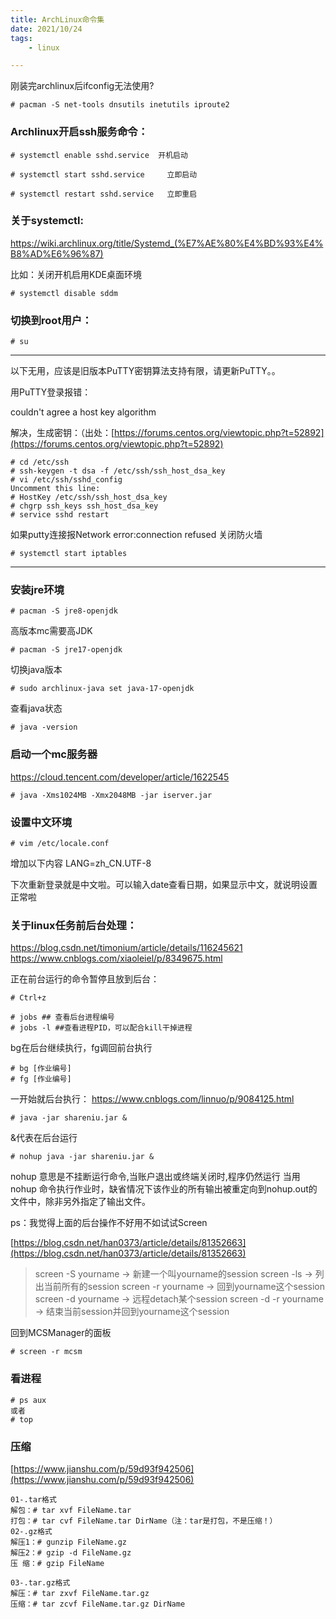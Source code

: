 ```yaml
---
title: ArchLinux命令集
date: 2021/10/24
tags:
    - linux

---
```


刚装完archlinux后ifconfig无法使用?

```console
# pacman -S net-tools dnsutils inetutils iproute2
```

### Archlinux开启ssh服务命令：

```console
# systemctl enable sshd.service  开机启动

# systemctl start sshd.service     立即启动

# systemctl restart sshd.service   立即重启
```

### 关于systemctl:

https://wiki.archlinux.org/title/Systemd_(%E7%AE%80%E4%BD%93%E4%B8%AD%E6%96%87)

比如：关闭开机启用KDE桌面环境

```console
# systemctl disable sddm
```

### 切换到root用户：

```shell
# su
```

<!-- more -->

---

以下无用，应该是旧版本PuTTY密钥算法支持有限，请更新PuTTY。。

用PuTTY登录报错：

couldn't agree a host key algorithm

解决，生成密钥：（出处：[https://forums.centos.org/viewtopic.php?t=52892](https://forums.centos.org/viewtopic.php?t=52892)

```shell
# cd /etc/ssh
# ssh-keygen -t dsa -f /etc/ssh/ssh_host_dsa_key
# vi /etc/ssh/sshd_config
Uncomment this line:
# HostKey /etc/ssh/ssh_host_dsa_key
# chgrp ssh_keys ssh_host_dsa_key
# service sshd restart
```

如果putty连接报Network error:connection refused
关闭防火墙

```shell
# systemctl start iptables
```

---

### 安装jre环境

```shell
# pacman -S jre8-openjdk
```

高版本mc需要高JDK

```shell
# pacman -S jre17-openjdk
```

切换java版本

```shell
# sudo archlinux-java set java-17-openjdk
```

查看java状态

```shell
# java -version
```

### 启动一个mc服务器

https://cloud.tencent.com/developer/article/1622545

```shell
# java -Xms1024MB -Xmx2048MB -jar iserver.jar
```

### 设置中文环境

```shell
# vim /etc/locale.conf
```

增加以下内容
LANG=zh_CN.UTF-8

下次重新登录就是中文啦。可以输入date查看日期，如果显示中文，就说明设置正常啦

### 关于linux任务前后台处理：

https://blog.csdn.net/timonium/article/details/116245621
https://www.cnblogs.com/xiaoleiel/p/8349675.html

正在前台运行的命令暂停且放到后台：

```shell
# Ctrl+z
```

```shell
# jobs ## 查看后台进程编号
# jobs -l ##查看进程PID，可以配合kill干掉进程
```

bg在后台继续执行，fg调回前台执行

```shell
# bg [作业编号]
# fg [作业编号]
```

一开始就后台执行：
https://www.cnblogs.com/linnuo/p/9084125.html

```shell
# java -jar shareniu.jar &
```

&代表在后台运行

```shell
# nohup java -jar shareniu.jar &
```

nohup 意思是不挂断运行命令,当账户退出或终端关闭时,程序仍然运行
当用 nohup 命令执行作业时，缺省情况下该作业的所有输出被重定向到nohup.out的文件中，除非另外指定了输出文件。

ps：我觉得上面的后台操作不好用不如试试Screen

[https://blog.csdn.net/han0373/article/details/81352663](https://blog.csdn.net/han0373/article/details/81352663)

> screen -S yourname -> 新建一个叫yourname的session
> screen -ls         -> 列出当前所有的session
> screen -r yourname -> 回到yourname这个session
> screen -d yourname -> 远程detach某个session
> screen -d -r yourname -> 结束当前session并回到yourname这个session

回到MCSManager的面板
```
# screen -r mcsm
```

### 看进程
```shell
# ps aux
或者
# top
```

### 压缩
[https://www.jianshu.com/p/59d93f942506](https://www.jianshu.com/p/59d93f942506)
```
01-.tar格式
解包：# tar xvf FileName.tar
打包：# tar cvf FileName.tar DirName（注：tar是打包，不是压缩！）
02-.gz格式
解压1：# gunzip FileName.gz
解压2：# gzip -d FileName.gz
压 缩：# gzip FileName

03-.tar.gz格式
解压：# tar zxvf FileName.tar.gz
压缩：# tar zcvf FileName.tar.gz DirName
```